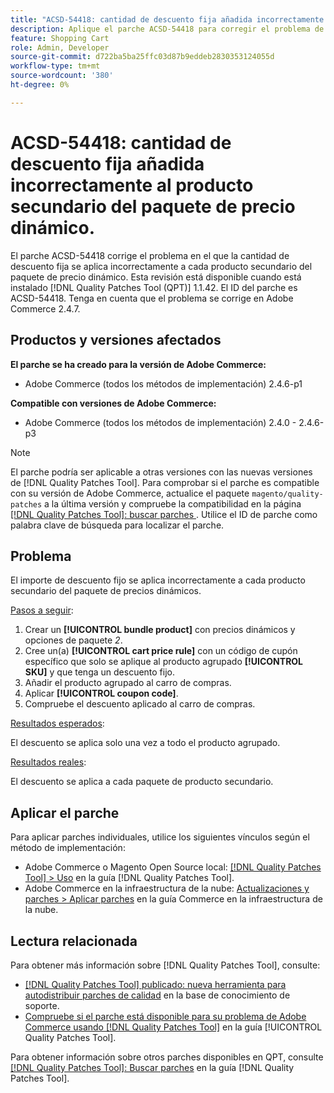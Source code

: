 ```yaml
---
title: "ACSD-54418: cantidad de descuento fija añadida incorrectamente al producto secundario del paquete de precio dinámico"
description: Aplique el parche ACSD-54418 para corregir el problema de Adobe Commerce en el que la cantidad de descuento fija se aplica incorrectamente a cada producto secundario del paquete de precio dinámico.
feature: Shopping Cart
role: Admin, Developer
source-git-commit: d722ba5ba25ffc03d87b9eddeb2830353124055d
workflow-type: tm+mt
source-wordcount: '380'
ht-degree: 0%

---
```


# ACSD-54418: cantidad de descuento fija añadida incorrectamente al producto secundario del paquete de precio dinámico.

El parche ACSD-54418 corrige el problema en el que la cantidad de descuento fija se aplica incorrectamente a cada producto secundario del paquete de precio dinámico. Esta revisión está disponible cuando está instalado [!DNL Quality Patches Tool (QPT)] 1.1.42. El ID del parche es ACSD-54418. Tenga en cuenta que el problema se corrige en Adobe Commerce 2.4.7.

## Productos y versiones afectados

**El parche se ha creado para la versión de Adobe Commerce:**

* Adobe Commerce (todos los métodos de implementación) 2.4.6-p1

**Compatible con versiones de Adobe Commerce:**

* Adobe Commerce (todos los métodos de implementación) 2.4.0 - 2.4.6-p3

>[!NOTE]
>
>El parche podría ser aplicable a otras versiones con las nuevas versiones de [!DNL Quality Patches Tool]. Para comprobar si el parche es compatible con su versión de Adobe Commerce, actualice el paquete `magento/quality-patches` a la última versión y compruebe la compatibilidad en la página [[!DNL Quality Patches Tool]: buscar parches ](https://experienceleague.adobe.com/tools/commerce-quality-patches/index.html). Utilice el ID de parche como palabra clave de búsqueda para localizar el parche.

## Problema

El importe de descuento fijo se aplica incorrectamente a cada producto secundario del paquete de precios dinámicos.

<u>Pasos a seguir</u>:

1. Crear un **[!UICONTROL bundle product]** con precios dinámicos y opciones de paquete *2*.
1. Cree un(a) **[!UICONTROL cart price rule]** con un código de cupón específico que solo se aplique al producto agrupado **[!UICONTROL SKU]** y que tenga un descuento fijo.
1. Añadir el producto agrupado al carro de compras.
1. Aplicar **[!UICONTROL coupon code]**.
1. Compruebe el descuento aplicado al carro de compras.

<u>Resultados esperados</u>:

El descuento se aplica solo una vez a todo el producto agrupado.

<u>Resultados reales</u>:

El descuento se aplica a cada paquete de producto secundario.

## Aplicar el parche

Para aplicar parches individuales, utilice los siguientes vínculos según el método de implementación:

* Adobe Commerce o Magento Open Source local: [[!DNL Quality Patches Tool] > Uso](https://experienceleague.adobe.com/docs/commerce-operations/tools/quality-patches-tool/usage.html) en la guía [!DNL Quality Patches Tool].
* Adobe Commerce en la infraestructura de la nube: [Actualizaciones y parches > Aplicar parches](https://experienceleague.adobe.com/docs/commerce-cloud-service/user-guide/develop/upgrade/apply-patches.html) en la guía Commerce en la infraestructura de la nube.

## Lectura relacionada

Para obtener más información sobre [!DNL Quality Patches Tool], consulte:

* [[!DNL Quality Patches Tool] publicado: nueva herramienta para autodistribuir parches de calidad](https://experienceleague.adobe.com/en/docs/commerce-knowledge-base/kb/announcements/commerce-announcements/magento-quality-patches-released-new-tool-to-self-serve-quality-patches) en la base de conocimiento de soporte.
* [Compruebe si el parche está disponible para su problema de Adobe Commerce usando [!DNL Quality Patches Tool]](/help/tools/quality-patches-tool/patches-available-in-qpt/check-patch-for-magento-issue-with-magento-quality-patches.md) en la guía [!UICONTROL Quality Patches Tool].


Para obtener información sobre otros parches disponibles en QPT, consulte [[!DNL Quality Patches Tool]: Buscar parches](https://experienceleague.adobe.com/tools/commerce-quality-patches/index.html) en la guía [!DNL Quality Patches Tool].
